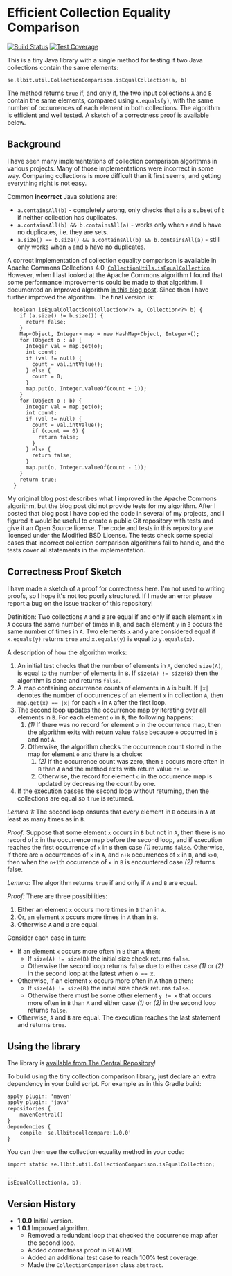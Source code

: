 # Efficient Collection Equality Comparison

[![Build Status](https://travis-ci.org/llbit/collection-comparison.svg?branch=master)](https://travis-ci.org/llbit/collection-comparison)
[![Test Coverage](https://codecov.io/github/llbit/collection-comparison/coverage.svg?branch=master)](https://codecov.io/github/llbit/collection-comparison?branch=master)


This is a tiny Java library with a single method for testing if two Java
collections contain the same elements:

    se.llbit.util.CollectionComparison.isEqualCollection(a, b)


The method returns `true` if, and only if, the two input collections `A` and
`B` contain the same elements, compared using `x.equals(y)`, with the same
number of occurrences of each element in both collections.  The algorithm is
efficient and well tested. A sketch of a correctness proof is available below.


## Background

I have seen many implementations of collection comparison algorithms in various
projects. Many of those implementations were incorrect in some way. Comparing
collections is more difficult than it first seems, and getting everything right
is not easy.

Common **incorrect** Java solutions are:

* `a.containsAll(b)` - completely wrong, only checks that `a` is a subset of
  `b` if neither collection has duplicates.
* `a.containsAll(b) && b.containsAll(a)` - works only when `a` and `b` have no
  duplicates, i.e. they are sets.
* `a.size() == b.size() && a.containsAll(b) && b.containsAll(a)` - still only
  works when `a` and `b` have no duplicates.

A correct implementation of collection equality comparison is available in
Apache Commons Collections 4.0, [`CollectionUtils.isEqualCollection`][1].
However, when I last looked at the Apache Commons algorithm I found that some
performance improvements could be made to that algorithm. I documented an
improved algorithm [in this blog post][2]. Since then I have further improved
the algorithm. The final version is:

      boolean isEqualCollection(Collection<?> a, Collection<?> b) {
        if (a.size() != b.size()) {
          return false;
        }
        Map<Object, Integer> map = new HashMap<Object, Integer>();
        for (Object o : a) {
          Integer val = map.get(o);
          int count;
          if (val != null) {
            count = val.intValue();
          } else {
            count = 0;
          }
          map.put(o, Integer.valueOf(count + 1));
        }
        for (Object o : b) {
          Integer val = map.get(o);
          int count;
          if (val != null) {
            count = val.intValue();
            if (count == 0) {
              return false;
            }
          } else {
            return false;
          }
          map.put(o, Integer.valueOf(count - 1));
        }
        return true;
      }


My original blog post describes what I improved in the Apache Commons
algorithm, but the blog post did not provide tests for my algorithm.  After I
posted that blog post I have copied the code in several of my projects, and I
figured it would be useful to create a public Git repository with tests and
give it an Open Source license. The code and tests in this repository are
licensed under the Modified BSD License. The tests check some special cases
that incorrect collection comparison algorithms fail to handle, and the tests
cover all statements in the implementation.

## Correctness Proof Sketch

I have made a sketch of a proof for correctness here. I'm not used to writing
proofs, so I hope it's not too poorly structured. If I made an error please
report a bug on the issue tracker of this repository!

Definition: Two collections `A` and `B` are equal if and only if each element
`x` in `A` occurs the same number of times in `B`, and each element `y` in `B`
occurs the same number of times in `A`.  Two elements `x` and `y` are
considered equal if `x.equals(y)` returns `true` and `x.equals(y)` is equal to
`y.equals(x)`.

A description of how the algorithm works:

1. An initial test checks that the number of elements in `A`, denoted
   `size(A)`, is equal to the number of elements in `B`. If `size(A) !=
   size(B)` then the algorithm is done and returns `false`.
2. A map containing occurrence counts of elements in `A` is built. If `|x|`
   denotes the number of occurrences of an element `x` in collection `A`, then
   `map.get(x) == |x|` for each `x` in `A` after the first loop.
3. The second loop updates the occurrence map by iterating over all elements in
   `B`. For each element `o` in `B`, the following happens:
    1. *(1)* If there was no record for element `o` in the occurrence map, then
       the algorithm exits with return value `false` because `o` occurred in
       `B` and not `A`.
    2. Otherwise, the algorithm checks the occurrence count stored in the map
       for element `o` and there is a choice:
        1. *(2)* If the occurrence count was zero, then `o` occurs more often
           in `B` than `A` and the method exits with return value `false`.
        2. Otherwise, the record for element `o` in the occurrence map is
           updated by decreasing the count by one.
4. If the execution passes the second loop without returning, then the
   collections are equal so `true` is returned.

*Lemma 1:* The second loop ensures that every element in `B` occurs in `A` at least
as many times as in `B`.

*Proof:* Suppose that some element `x` occurs in `B` but not in `A`, then there
is no record of `x` in the occurrence map before the second loop, and if
execution reaches the first occurrence of `x` in `B` then case *(1)* returns
`false`. Otherwise, if there are `n` occurrences of `x` in `A`, and `n+k`
occurrences of `x` in `B`, and `k>0`, then when the `n+1`th occurrence of `x`
in `B` is encountered case *(2)* returns false.

*Lemma*: The algorithm returns `true` if and only if `A` and `B` are equal.

*Proof:* There are three possibilities:

1. Either an element `x` occurs more times in `B` than in `A`.
2. Or, an element `x` occurs more times in `A` than in `B`.
3. Otherwise `A` and `B` are equal.

Consider each case in turn:

* If an element `x` occurs more often in `B` than `A` then:
    * If `size(A) != size(B)` the initial size check returns `false`.
    * Otherwise the second loop returns `false` due to either case *(1)* or
      *(2)* in the second loop at the latest when `o == x`.
* Otherwise, if an element `x` occurs more often in `A` than `B` then:
    * If `size(A) != size(B)` the initial size check returns `false`.
    * Otherwise there must be some other element `y != x` that occurs more
      often in `B` than `A` and either case *(1)* or *(2)* in the second loop
      returns `false`.
* Otherwise, `A` and `B` are equal. The execution reaches the last statement
  and returns `true`.


## Using the library

The library is [available from The Central Repository][3]!

To build using the tiny collection comparison library, just declare an extra
dependency in your build script. For example as in this Gradle build:

    apply plugin: 'maven'
    apply plugin: 'java'
    repositories {
        mavenCentral()
    }
    dependencies {
        compile 'se.llbit:collcompare:1.0.0'
    }


You can then use the collection equality method in your code:

    import static se.llbit.util.CollectionComparison.isEqualCollection;

    ...
    isEqualCollection(a, b);


## Version History

* **1.0.0** Initial version.
* **1.0.1** Improved algorithm.
    * Removed a redundant loop that checked the occurrence map after the second loop.
    * Added correctness proof in README.
    * Added an additional test case to reach 100% test coverage.
    * Made the `CollectionComparison` class `abstract`.


[1]: https://commons.apache.org/proper/commons-collections/apidocs/org/apache/commons/collections4/CollectionUtils.html#isEqualCollection(java.util.Collection,%20java.util.Collection)
[2]: http://llbit.se/?p=2009
[3]: http://search.maven.org/#search%7Cga%7C1%7Ca%3A%22collcompare%22
